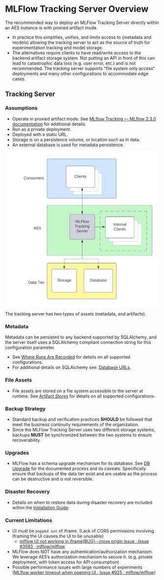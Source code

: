 # MLFlow Tracking Server Overview

The recommended way to deploy an MLFlow Tracking Server directly within an AE5 instance is with proxied artifact mode.  

* In practice this simplifies, unifies, and limits access to (metadata and models) allowing the tracking server to act as the source of truth for experimentation tracking and model storage.
* The alternatives require clients to have read/write access to the backend artifact storage system.  Not putting an API in front of this can lead to catastrophic data loss (e.g. user error, etc.) and is not recommended.  The tracking server supports “file system only access“ deployments and many other configurations to accommodate edge cases.


## Tracking Server

### Assumptions

* Operate in proxied artifact mode.  See [MLflow Tracking — MLflow 2.3.0 documentation](https://www.mlflow.org/docs/2.3.0/tracking.html#scenario-5-mlflow-tracking-server-enabled-with-proxied-artifact-storage-access) for additional details.
* Run as a private deployment.
* Deployed with a static URL.
* Storage is on a persistence volume, or location such as in data.
* An external database is used for metadata persistence.

<img src="_static/MLFlow Tracking Server Deployment Diagram.png" alt="Tracking Server With Proxied Artifact Access">

The tracking server has two types of assets (metadata, and artifacts).

### Metadata

Metadata can be persisted to any backend supported by SQLAlchemy, and the server itself uses a SQLAlchemy compliant connection string for this configuration parameter. 
* See [Where Runs Are Recorded](https://www.mlflow.org/docs/2.3.0/tracking.html#where-runs-are-recorded)  for details on all supported configurations.  
* For additional details on SQLAlchemy see: [Database URLs](https://docs.sqlalchemy.org/en/20/core/engines.html#database-urls).

### File Assets

* File assets are stored on a file system accessible to the server at runtime.  See [Artifact Stores](https://www.mlflow.org/docs/2.3.0/tracking.html#artifact-stores)  for details on all supported configurations.

### Backup Strategy

* Standard backup and verification practices **SHOULD** be followed that meet the business continuity requirements of the organization.
* Since the MLFlow Tracking Server uses two different storage systems, backups **MUST** be synchronized between the two systems to ensure recoverability.

### Upgrades

* MLFlow has a schema upgrade mechanism for its database. See [DB Upgrade](https://mlflow.org/docs/2.3.0/cli.html?highlight=schema#mlflow-db) for the documented process and its caveats.  Specifically ensure that backups of the data tier exist and are usable as the process can be destructive and is not reversible.

### Disaster Recovery

* Details on when to restore data during disaster recovery are included within the [Installation Guide](installation_guide.md).

### Current Limitations

* UI must be `popped out` of iframe. (Lack of CORS permissions involving iframing the UI causes the UI to be unusable)
  * [mlflow UI not working in iframe[BUG]--cross origin issue · Issue #3583 · mlflow/mlflow](https://github.com/mlflow/mlflow/issues/3583)
* MLFlow does NOT have any authentication/authorization mechanism.  We leverage AE5’s authorization mechanism to secure it. (e.g. private deployment, with token access for API consumption)
* Possible performance issues with large numbers of experiments ([MLflow worker timeout when opening UI · Issue #925 · mlflow/mlflow](https://github.com/mlflow/mlflow/issues/925))
